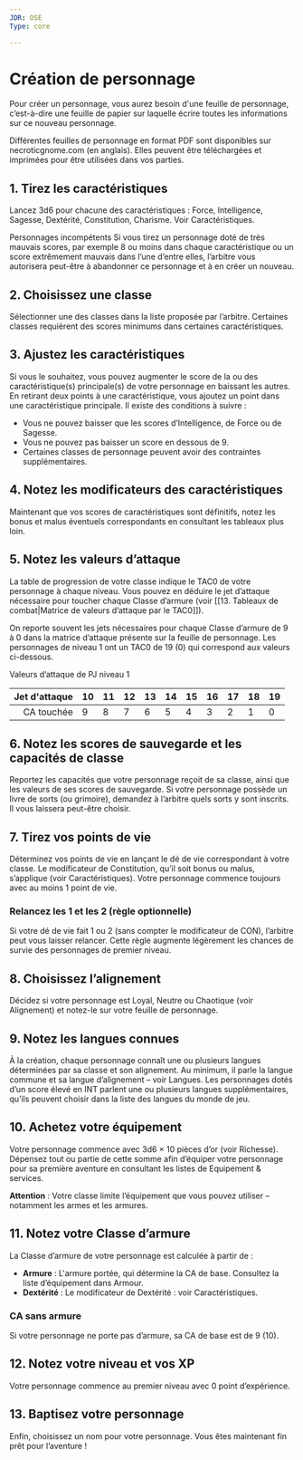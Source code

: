 ```yaml
---
JDR: OSE
Type: core

---
```

# Création de personnage
Pour créer un personnage, vous aurez besoin d'une feuille de personnage, c’est-à-dire une feuille de papier sur laquelle écrire toutes les informations sur ce nouveau personnage.

Différentes feuilles de personnage en format PDF sont disponibles sur necroticgnome.com (en anglais). Elles peuvent être téléchargées et imprimées pour être utilisées dans vos parties.

## 1. Tirez les caractéristiques
Lancez 3d6 pour chacune des caractéristiques : Force, Intelligence, Sagesse, Dextérité, Constitution, Charisme. Voir Caractéristiques.

Personnages incompétents
Si vous tirez un personnage doté de très mauvais scores, par exemple 8 ou moins dans chaque caractéristique ou un score extrêmement mauvais dans l’une d’entre elles, l’arbitre vous autorisera peut-être à abandonner ce personnage et à en créer un nouveau.



## 2. Choisissez une classe
Sélectionner une des classes dans la liste proposée par l’arbitre. Certaines classes requièrent des scores minimums dans certaines caractéristiques.


## 3. Ajustez les caractéristiques
Si vous le souhaitez, vous pouvez augmenter le score de la ou des caractéristique(s) principale(s) de votre personnage en baissant les autres. En retirant deux points à une caractéristique, vous ajoutez un point dans une caractéristique principale. Il existe des conditions à suivre :

- Vous ne pouvez baisser que les scores d’Intelligence, de Force ou de Sagesse.
- Vous ne pouvez pas baisser un score en dessous de 9.
- Certaines classes de personnage peuvent avoir des contraintes supplémentaires.


## 4. Notez les modificateurs des caractéristiques
Maintenant que vos scores de caractéristiques sont définitifs, notez les bonus et malus éventuels correspondants en consultant les tableaux plus loin.


## 5. Notez les valeurs d’attaque
La table de progression de votre classe indique le TAC0 de votre personnage à chaque niveau. Vous pouvez en déduire le jet d’attaque nécessaire pour toucher chaque Classe d’armure (voir [[13. Tableaux de combat|Matrice de valeurs d’attaque par le TAC0]]).

On reporte souvent les jets nécessaires pour chaque Classe d’armure de 9 à 0 dans la matrice d’attaque présente sur la feuille de personnage. Les personnages de niveau 1 ont un TAC0 de 19 (0) qui correspond aux valeurs ci-dessous.

Valeurs d’attaque de PJ niveau 1

| Jet d'attaque | 10   | 11   | 12   | 13   | 14   | 15   | 16   | 17   | 18   | 19   |
| ----------: | ---- | ---- | ---- | ---- | ---- | ---- | ---- | ---- | ---- | ---- |
|      CA touchée | 9    | 8    | 7    | 6    | 5    | 4    | 3    | 2    | 1    | 0    |

## 6. Notez les scores de sauvegarde et les capacités de classe
Reportez les capacités que votre personnage reçoit de sa classe, ainsi que les valeurs de ses scores de sauvegarde. Si votre personnage possède un livre de sorts (ou grimoire), demandez à l’arbitre quels sorts y sont inscrits. Il vous laissera peut-être choisir.

## 7. Tirez vos points de vie
Déterminez vos points de vie en lançant le dé de vie correspondant à votre classe. Le modificateur de Constitution, qu’il soit bonus ou malus, s’applique (voir Caractéristiques). Votre personnage commence toujours avec au moins 1 point de vie.

### Relancez les 1 et les 2 (règle optionnelle)
Si votre dé de vie fait 1 ou 2 (sans compter le modificateur de CON), l’arbitre peut vous laisser relancer. Cette règle augmente légèrement les chances de survie des personnages de premier niveau.

## 8. Choisissez l’alignement
Décidez si votre personnage est Loyal, Neutre ou Chaotique (voir Alignement) et notez-le sur votre feuille de personnage.

## 9. Notez les langues connues
À la création, chaque personnage connaît une ou plusieurs langues déterminées par sa classe et son alignement. Au minimum, il parle la langue commune et sa langue d’alignement – voir Langues. Les personnages dotés d’un score élevé en INT parlent une ou plusieurs langues supplémentaires, qu’ils peuvent choisir dans la liste des langues du monde de jeu.

## 10. Achetez votre équipement
Votre personnage commence avec 3d6 × 10 pièces d’or (voir Richesse). Dépensez tout ou partie de cette somme afin d’équiper votre personnage pour sa première aventure en consultant les listes de Equipement & services.

**Attention** : Votre classe limite l’équipement que vous pouvez utiliser – notamment les armes et les armures.

## 11. Notez votre Classe d’armure
La Classe d’armure de votre personnage est calculée à partir de :

- **Armure** : L'armure portée, qui détermine la CA de base. Consultez la liste d’équipement dans Armour.
- **Dextérité** : Le modificateur de Dextérité : voir Caractéristiques.

### CA sans armure
Si votre personnage ne porte pas d’armure, sa CA de base est de 9 (10).

## 12. Notez votre niveau et vos XP
Votre personnage commence au premier niveau avec 0 point d’expérience.

## 13. Baptisez votre personnage
Enfin, choisissez un nom pour votre personnage. Vous êtes maintenant fin prêt pour l’aventure !
